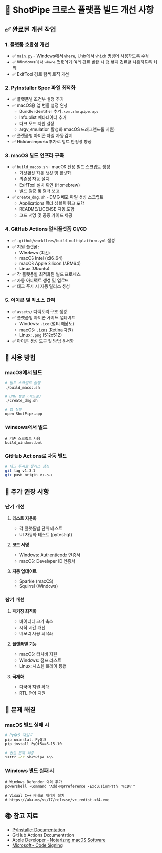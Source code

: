 # 🚀 ShotPipe 크로스 플랫폼 빌드 개선 사항

## ✅ 완료된 개선 작업

### 1. **플랫폼 호환성 개선**
- ✅ `main.py` - Windows에서 `where`, Unix에서 `which` 명령어 사용하도록 수정
- ✅ Windows에서 `where` 명령어가 여러 경로 반환 시 첫 번째 경로만 사용하도록 처리
- ✅ ExifTool 경로 탐색 로직 개선

### 2. **PyInstaller Spec 파일 최적화**
- ✅ 플랫폼별 조건부 설정 추가
- ✅ macOS용 앱 번들 설정 완성
  - Bundle identifier 추가: `com.shotpipe.app`
  - Info.plist 메타데이터 추가
  - 다크 모드 지원 설정
  - argv_emulation 활성화 (macOS 드래그앤드롭 지원)
- ✅ 플랫폼별 아이콘 파일 자동 감지
- ✅ Hidden imports 추가로 빌드 안정성 향상

### 3. **macOS 빌드 인프라 구축**
- ✅ `build_macos.sh` - macOS 전용 빌드 스크립트 생성
  - 가상환경 자동 생성 및 활성화
  - 의존성 자동 설치
  - ExifTool 설치 확인 (Homebrew)
  - 빌드 검증 및 결과 보고
- ✅ `create_dmg.sh` - DMG 배포 파일 생성 스크립트
  - Applications 폴더 심볼릭 링크 포함
  - README/LICENSE 자동 포함
  - 코드 서명 및 공증 가이드 제공

### 4. **GitHub Actions 멀티플랫폼 CI/CD**
- ✅ `.github/workflows/build-multiplatform.yml` 생성
- ✅ 지원 플랫폼:
  - Windows (최신)
  - macOS Intel (x86_64)
  - macOS Apple Silicon (ARM64)
  - Linux (Ubuntu)
- ✅ 각 플랫폼별 최적화된 빌드 프로세스
- ✅ 자동 아티팩트 생성 및 업로드
- ✅ 태그 푸시 시 자동 릴리스 생성

### 5. **아이콘 및 리소스 관리**
- ✅ `assets/` 디렉토리 구조 생성
- ✅ 플랫폼별 아이콘 가이드 업데이트
  - Windows: `.ico` (멀티 해상도)
  - macOS: `.icns` (Retina 지원)
  - Linux: `.png` (512x512)
- ✅ 아이콘 생성 도구 및 방법 문서화

## 🎯 사용 방법

### macOS에서 빌드
```bash
# 빌드 스크립트 실행
./build_macos.sh

# DMG 생성 (배포용)
./create_dmg.sh

# 앱 실행
open ShotPipe.app
```

### Windows에서 빌드
```batch
# 기존 스크립트 사용
build_windows.bat
```

### GitHub Actions로 자동 빌드
```bash
# 태그 푸시로 릴리스 생성
git tag v1.3.1
git push origin v1.3.1
```

## 📝 추가 권장 사항

### 단기 개선
1. **테스트 자동화**
   - 각 플랫폼별 단위 테스트
   - UI 자동화 테스트 (pytest-qt)

2. **코드 서명**
   - Windows: Authenticode 인증서
   - macOS: Developer ID 인증서

3. **자동 업데이트**
   - Sparkle (macOS)
   - Squirrel (Windows)

### 장기 개선
1. **패키징 최적화**
   - 바이너리 크기 축소
   - 시작 시간 개선
   - 메모리 사용 최적화

2. **플랫폼별 기능**
   - macOS: 터치바 지원
   - Windows: 점프 리스트
   - Linux: 시스템 트레이 통합

3. **국제화**
   - 다국어 지원 확대
   - RTL 언어 지원

## 🔧 문제 해결

### macOS 빌드 실패 시
```bash
# PyQt5 재설치
pip uninstall PyQt5
pip install PyQt5==5.15.10

# 권한 문제 해결
xattr -cr ShotPipe.app
```

### Windows 빌드 실패 시
```batch
# Windows Defender 예외 추가
powershell -Command "Add-MpPreference -ExclusionPath '%CD%'"

# Visual C++ 재배포 패키지 설치
# https://aka.ms/vs/17/release/vc_redist.x64.exe
```

## 📚 참고 자료
- [PyInstaller Documentation](https://pyinstaller.org)
- [GitHub Actions Documentation](https://docs.github.com/actions)
- [Apple Developer - Notarizing macOS Software](https://developer.apple.com/documentation/security/notarizing_macos_software_before_distribution)
- [Microsoft - Code Signing](https://docs.microsoft.com/windows/win32/seccrypto/cryptography-tools)